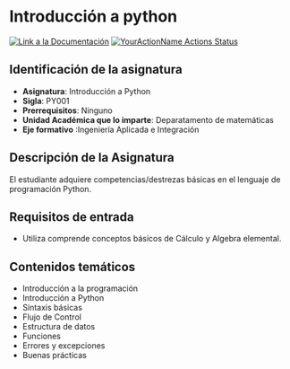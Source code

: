 # Introducción a python

<a href="https://fralfaro.github.io/jupytebook/"><img alt="Link a la Documentación" src="https://img.shields.io/badge/docs-link-brightgreen"></a>
[![YourActionName Actions Status](https://github.com/fralfaro/jupytebook/actions/workflows/github-actions-demo.yml/badge.svg)](https://github.com/fralfaro/jupytebook/actions)
## Identificación de la asignatura

* **Asignatura**: Introducción a Python
* **Sigla**: PY001
* **Prerrequisitos**: Ninguno
* **Unidad Académica que lo imparte**: Deparatamento de matemáticas
* **Eje formativo** :Ingeniería Aplicada e Integración

## Descripción de la Asignatura

El estudiante adquiere competencias/destrezas básicas en el lenguaje de programación Python.

## Requisitos de entrada

* Utiliza comprende conceptos básicos de Cálculo y Algebra elemental.

## Contenidos temáticos

* Introducción a la programación
* Introducción a Python
* Sintaxis básicas
* Flujo de Control
* Estructura de datos
* Funciones
* Errores y excepciones
* Buenas prácticas



